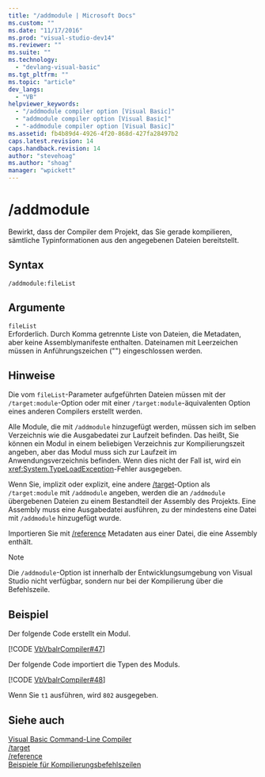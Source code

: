 ```yaml
---
title: "/addmodule | Microsoft Docs"
ms.custom: ""
ms.date: "11/17/2016"
ms.prod: "visual-studio-dev14"
ms.reviewer: ""
ms.suite: ""
ms.technology: 
  - "devlang-visual-basic"
ms.tgt_pltfrm: ""
ms.topic: "article"
dev_langs: 
  - "VB"
helpviewer_keywords: 
  - "/addmodule compiler option [Visual Basic]"
  - "addmodule compiler option [Visual Basic]"
  - "-addmodule compiler option [Visual Basic]"
ms.assetid: fb4b89d4-4926-4f20-868d-427fa28497b2
caps.latest.revision: 14
caps.handback.revision: 14
author: "stevehoag"
ms.author: "shoag"
manager: "wpickett"
---
```

# /addmodule
Bewirkt, dass der Compiler dem Projekt, das Sie gerade kompilieren, sämtliche Typinformationen aus den angegebenen Dateien bereitstellt.  
  
## Syntax  
  
```  
/addmodule:fileList  
```  
  
## Argumente  
 `fileList`  
 Erforderlich.  Durch Komma getrennte Liste von Dateien, die Metadaten, aber keine Assemblymanifeste enthalten.  Dateinamen mit Leerzeichen müssen in Anführungszeichen \(""\) eingeschlossen werden.  
  
## Hinweise  
 Die vom `fileList`\-Parameter aufgeführten Dateien müssen mit der `/target:module`\-Option oder mit einer `/target:module`\-äquivalenten Option eines anderen Compilers erstellt werden.  
  
 Alle Module, die mit `/addmodule` hinzugefügt werden, müssen sich im selben Verzeichnis wie die Ausgabedatei zur Laufzeit befinden.  Das heißt, Sie können ein Modul in einem beliebigen Verzeichnis zur Kompilierungszeit angeben, aber das Modul muss sich zur Laufzeit im Anwendungsverzeichnis befinden.  Wenn dies nicht der Fall ist, wird ein <xref:System.TypeLoadException>\-Fehler ausgegeben.  
  
 Wenn Sie, implizit oder explizit, eine andere [\/target](../../../visual-basic/reference/command-line-compiler/target.md)\-Option als `/target:module` mit `/addmodule` angeben, werden die an `/addmodule` übergebenen Dateien zu einem Bestandteil der Assembly des Projekts.  Eine Assembly muss eine Ausgabedatei ausführen, zu der mindestens eine Datei mit `/addmodule` hinzugefügt wurde.  
  
 Importieren Sie mit [\/reference](../../../visual-basic/reference/command-line-compiler/reference.md) Metadaten aus einer Datei, die eine Assembly enthält.  
  
> [!NOTE]
>  Die `/addmodule`\-Option ist innerhalb der Entwicklungsumgebung von Visual Studio nicht verfügbar, sondern nur bei der Kompilierung über die Befehlszeile.  
  
## Beispiel  
 Der folgende Code erstellt ein Modul.  
  
 [!CODE [VbVbalrCompiler#47](../CodeSnippet/VS_Snippets_VBCSharp/VbVbalrCompiler#47)]  
  
 Der folgende Code importiert die Typen des Moduls.  
  
 [!CODE [VbVbalrCompiler#48](../CodeSnippet/VS_Snippets_VBCSharp/VbVbalrCompiler#48)]  
  
 Wenn Sie `t1` ausführen, wird `802` ausgegeben.  
  
## Siehe auch  
 [Visual Basic Command\-Line Compiler](../../../visual-basic/reference/command-line-compiler/index.md)   
 [\/target](../../../visual-basic/reference/command-line-compiler/target.md)   
 [\/reference](../../../visual-basic/reference/command-line-compiler/reference.md)   
 [Beispiele für Kompilierungsbefehlszeilen](../../../visual-basic/reference/command-line-compiler/sample-compilation-command-lines.md)